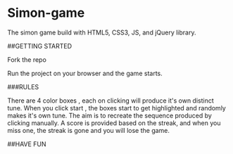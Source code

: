 # Simon-game
The simon game build with HTML5, CSS3, JS, and jQuery library.

##GETTING STARTED

Fork the repo

Run the project on your browser and the game starts.

###RULES

There are 4 color boxes , each on clicking will produce it's own distinct tune.
When you click start , the boxes start to get highlighted and randomly makes it's own tune. The aim is to recreate the sequence produced by clicking manually.
A score is provided based on the streak, and when you miss one, the streak is gone and you will lose the game.

##HAVE FUN
